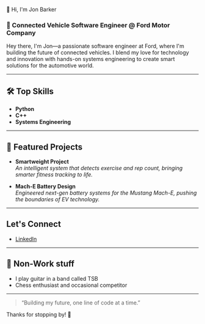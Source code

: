  👋 Hi, I'm Jon Barker

### 🚗 Connected Vehicle Software Engineer @ Ford Motor Company

Hey there, I'm Jon—a passionate software engineer at Ford, where I'm building the future of connected vehicles. I blend my love for technology and innovation with hands-on systems engineering to create smart solutions for the automotive world.

---

## 🛠️ Top Skills
- **Python**
- **C++**
- **Systems Engineering**

---

## 🚀 Featured Projects

- **Smartweight Project**  
  _An intelligent system that detects exercise and rep count, bringing smarter fitness tracking to life._

- **Mach-E Battery Design**  
  _Engineered next-gen battery systems for the Mustang Mach-E, pushing the boundaries of EV technology._

---

##  Let's Connect

- [LinkedIn](https://www.linkedin.com/in/jon-barker-366781b8/)

---

## 🎸 Non-Work stuff

- I play guitar in a band called TSB 
- Chess enthusiast and occasional competitor

---

> “Building my future, one line of code at a time.”

Thanks for stopping by! 🚀
